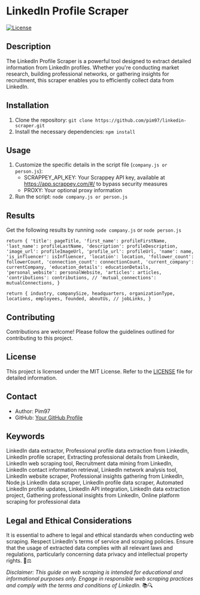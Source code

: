 # LinkedIn Profile Scraper

[![License](https://img.shields.io/badge/license-MIT-blue.svg)](LICENSE)

## Description

The LinkedIn Profile Scraper is a powerful tool designed to extract detailed information from LinkedIn profiles. Whether you're conducting market research, building professional networks, or gathering insights for recruitment, this scraper enables you to efficiently collect data from LinkedIn.

## Installation

1. Clone the repository: `git clone https://github.com/pim97/linkedin-scraper.git`
2. Install the necessary dependencies: `npm install`

## Usage

1. Customize the specific details in the script file (`company.js or person.js`): 
   - SCRAPPEY_API_KEY: Your Scrappey API key, available at https://app.scrappey.com/#/ to bypass security measures
   - PROXY: Your optional proxy information
2. Run the script: `node company.js or person.js`
   
## Results
Get the following results by running `node company.js` or `node person.js`

`return {
  'title': pageTitle,
  'first_name': profileFirstName,
  'last_name': profileLastName,
  'description': profileDescription,
  'image_url': profileImageUrl,
  'profile_url': profileUrl,
  'name': name,
  'is_influencer': isInfluencer,
  'location': location,
  'follower_count': followerCount,
  'connection_count': connectionCount,
  'current_company': currentCompany,
  'education_details': educationDetails,
  'personal_website': personalWebsite,
  'articles': articles,
  'contributions': contributions,
  // 'mutual_connections': mutualConnections,
}`

`return {
  industry,
  companySize,
  headquarters,
  organizationType,
  locations,
  employees,
  founded,
  aboutUs,
  // jobLinks,
}`

## Contributing

Contributions are welcome! Please follow the guidelines outlined for contributing to this project.

## License

This project is licensed under the MIT License. Refer to the [LICENSE](LICENSE) file for detailed information.

## Contact

- Author: Pim97
- GitHub: [Your GitHub Profile](https://github.com/pim97/)

## Keywords
LinkedIn data extractor, Professional profile data extraction from LinkedIn, LinkedIn profile scraper, Extracting professional details from LinkedIn, LinkedIn web scraping tool, Recruitment data mining from LinkedIn, LinkedIn contact information retrieval, LinkedIn network analysis tool, LinkedIn website scraper, Professional insights gathering from LinkedIn, Node.js LinkedIn data scraper, LinkedIn profile data scraper, Automated LinkedIn profile updates, LinkedIn API integration, LinkedIn data extraction project, Gathering professional insights from LinkedIn, Online platform scraping for professional data

## Legal and Ethical Considerations

It is essential to adhere to legal and ethical standards when conducting web scraping. Respect LinkedIn's terms of service and scraping policies. Ensure that the usage of extracted data complies with all relevant laws and regulations, particularly concerning data privacy and intellectual property rights. 🚫⚖️

*Disclaimer: This guide on web scraping is intended for educational and informational purposes only. Engage in responsible web scraping practices and comply with the terms and conditions of LinkedIn.* 📚🔍
